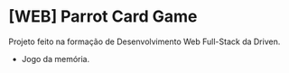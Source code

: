 # [WEB] Parrot Card Game
Projeto feito na formação de Desenvolvimento Web Full-Stack da Driven.
- Jogo da memória.
